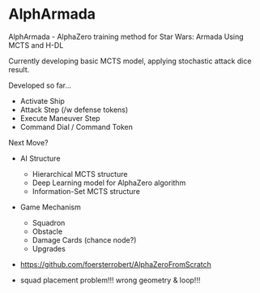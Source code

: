 # AlphArmada
AlphArmada - AlphaZero training method for Star Wars: Armada
Using MCTS and H-DL

Currently developing basic MCTS model, applying stochastic attack dice result.

Developed so far...
- Activate Ship
- Attack Step (/w defense tokens)
- Execute Maneuver Step
- Command Dial / Command Token

Next Move?
- AI Structure
  - Hierarchical MCTS structure
  - Deep Learning model for AlphaZero algorithm
  - Information-Set MCTS structure

- Game Mechanism
  - Squadron
  - Obstacle
  - Damage Cards (chance node?)
  - Upgrades
  
 - https://github.com/foersterrobert/AlphaZeroFromScratch

 - squad placement problem!!! wrong geometry & loop!!!